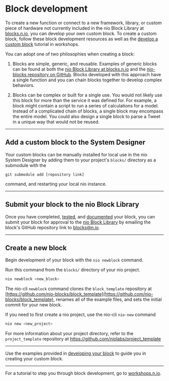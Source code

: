 # Block development

To create a new function or connect to a new framework, library, or custom piece of hardware not currently included in the nio Block Library at [blocks.n.io](https://blocks.n.io/), you can develop your own custom block. To create a custom block, follow these block development resources as well as the [develop a custom block](https://workshops.n.io/custom-block/) tutorial in workshops.

You can adopt one of two philosophies when creating a block:

  1. Blocks are simple, generic, and reusable. Examples of generic blocks can be found at both the [nio Block Library at blocks.n.io](https://blocks.n.io/) and the [nio-blocks repository on GitHub](https://github.com/nio-blocks). Blocks developed with this approach have a single function and you can chain blocks together to develop complex behaviors.

  2. Blocks can be complex or built for a single use. You would not likely use this block for more than the service it was defined for. For example, a block might contain a script to run a series of calculations for a model. Instead of a complicated chain of blocks, a single block may encompass the entire model. You could also design a single block to parse a Tweet in a unique way that would not be reused.

---

## Add a custom block to the <span class="allow-caps">System Designer</span>

Your custom blocks can be manually installed for local use in the nio System Designer by adding them to your project's `blocks/` directory as a submodule with the
```
git submodule add [repository link]
```
command, and restarting your local nio instance.

---

## Submit your block to the nio <span class="allow-caps">Block Library</span>

Once you have completed, [tested](/blocks/block-development/block-testing.md), and [documented](/blocks/block-development/documenting.md) your block, you can submit your block for approval to the [nio Block Library](https://blocks.n.io) by emailing the block's GitHub repository link to [blocks@n.io](mailto:blocks@n.io).

---

## Create a new block

Begin development of your block with the `nio newblock` command.

Run this command from the `blocks/` directory of your nio project.

```bash
nio newblock <new_block>
```

The nio-cli `newblock` command clones the `block_template` repository at [https://github.com/nio-blocks/block_template](https://github.com/nio-blocks/block_template), renames all of the example files, and sets the initial commit for your new block.

If you need to first create a nio project, use the nio-cli `nio-new` command

```bash
nio new <new_project>
```

For more information about your project directory, refer to the `project_template` repository at <https://github.com/niolabs/project_template>


---

Use the examples provided in [developing your block](/blocks/block-development/development.md) to guide you in creating your custom block.

---

For a tutorial to step you through block development, go to [workshops.n.io](https://workshops.n.io/custom-block/).
